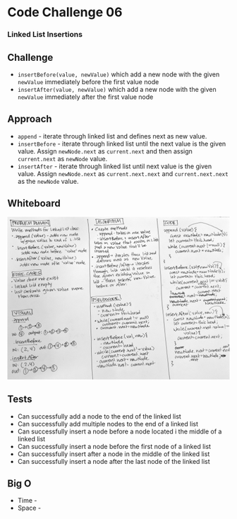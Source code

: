 # Code Challenge 06
### Linked List Insertions

## Challenge
* `insertBefore(value, newValue)` which add a new node with the given `newValue` immediately before the first value node
* `insertAfter(value, newValue)` which add a new node with the given `newValue` immediately after the first value node

## Approach
* `append` - iterate through linked list and defines next as new value.
* `insertBefore` - iterate through linked list until the next value is the given value. Assign `newNode.next` as `current.next` and then assign `current.next` as `newNode` value.
* `insertAfter` - iterate through linked list until next value is the given value. Assign `newNode.next` as `current.next.next` and `current.next.next` as the `newNode` value.

## Whiteboard
![IMG](ll-insertions.jpg)

## Tests
* Can successfully add a node to the end of the linked list
* Can successfully add multiple nodes to the end of a linked list
* Can successfully insert a node before a node located i the middle of a linked list
* Can successfully insert a node before the first node of a linked list
* Can successfully insert after a node in the middle of the linked list
* Can successfully insert a node after the last node of the linked list

## Big O
* Time - 
* Space - 

